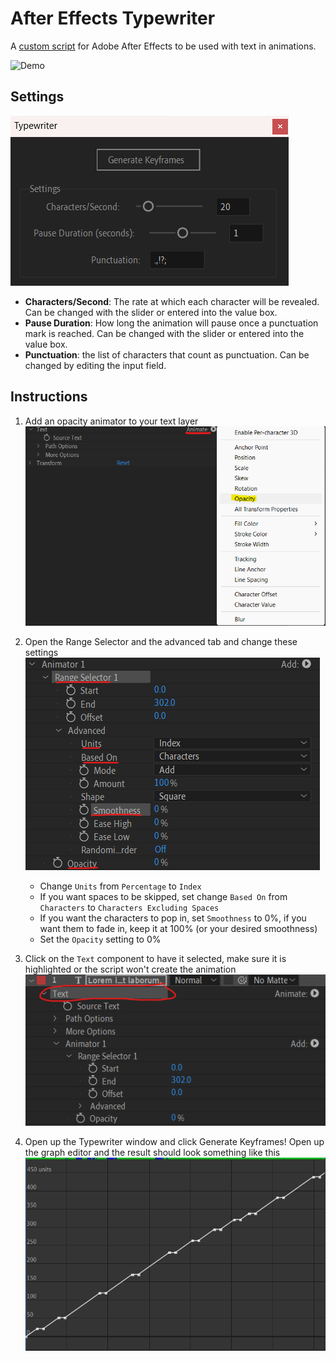 # After Effects Typewriter
A [custom script](https://helpx.adobe.com/after-effects/using/scripts.html#:~:text=You%20can%20write%20your%20own,and%20testing%20your%20own%20scripts.) for Adobe After Effects to be used with text in animations.


![Demo](/images/result.gif)


## Settings
![Settings](/images/typewriterdemo.png)

* **Characters/Second**: The rate at which each character will be revealed. Can be changed with the slider or entered into the value box.
* **Pause Duration**: How long the animation will pause once a punctuation mark is reached. Can be changed with the slider or entered into the value box.
* **Punctuation**: the list of characters that count as punctuation. Can be changed by editing the input field.

## Instructions
1. Add an opacity animator to your text layer ![Step 1](/images/addAnimateStep.png)
   
3. Open the Range Selector and the advanced tab and change these settings ![Step 2](/images/animateSettingsStep.png)
    * Change `Units` from `Percentage` to `Index`
    * If you want spaces to be skipped, set change `Based On` from `Characters` to `Characters Excluding Spaces`
    * If you want the characters to pop in, set `Smoothness` to 0%, if you want them to fade in, keep it at 100% (or your desired smoothness)
    * Set the `Opacity` setting to 0%
4. Click on the `Text` component to have it selected, make sure it is highlighted or the script won't create the animation ![Highlight](/images/highlightStep.png)
   
6. Open up the Typewriter window and click Generate Keyframes! Open up the graph editor and the result should look something like this ![Curves](/images/curves.png)


      

